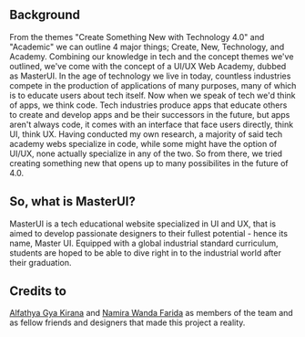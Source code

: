 ## Background
From the themes "Create Something New with Technology 4.0" and "Academic" we can outline 4 major things; Create, New, Technology, and Academy. Combining our knowledge in tech and the concept themes we've outlined, we've come with the concept of a UI/UX Web Academy, dubbed as MasterUI.
In the age of technology we live in today, countless industries compete in the production of applications of many purposes, many of which is to educate users about tech itself. Now when we speak of tech we'd think of apps, we think code. Tech industries produce apps that educate others to create and develop apps and be their successors in the future, but apps aren't always code, it comes with an interface that face users directly, think UI, think UX. Having conducted my own research, a majority of said tech academy webs specialize in code, while some might have the option of UI/UX, none actually specialize in any of the two. So from there, we tried creating something new that opens up to many possibilites in the future of 4.0.

## So, what is MasterUI?
MasterUI is a tech educational website specialized in UI and UX, that is aimed to develop passionate designers to their fullest potential - hence its name, Master UI. Equipped with a global industrial standard curriculum, students are hoped to be able to dive right in to the industrial world after their graduation.

## Credits to
[Alfathya Gya Kirana](https://id.linkedin.com/in/alfathya-gya-35b9b4246) and [Namira Wanda Farida](https://id.linkedin.com/in/namira-wanda-a60384262) as members of the team and as fellow friends and designers that made this project a reality.